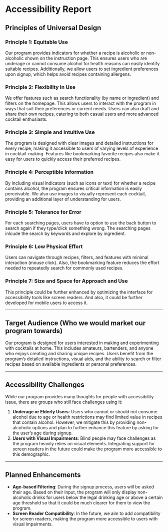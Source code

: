 # Accessibility Report

## Principles of Universal Design

### Principle 1: Equitable Use
Our program provides indicators for whether a recipe is alcoholic or non-alcoholic shown on the instruction page. 
This ensures users who are underage or cannot consume alcohol for health reasons can easily identify suitable recipes. 
Additionally, we allow users to set ingredient preferences upon signup, which helps avoid recipes containing allergens.

### Principle 2: Flexibility in Use
We offer features such as search functionality (by name or ingredient) and filters on the homepage. 
This allows users to interact with the program in ways that suit their preferences or current needs. 
Users can also draft and share their own recipes, catering to both casual users and more advanced cocktail enthusiasts.

### Principle 3: Simple and Intuitive Use
The program is designed with clear images and detailed instructions for every recipe, making it accessible to users of varying levels of experience in cocktail-making. 
Features like bookmarking favorite recipes also make it easy for users to quickly access their preferred recipes.

### Principle 4: Perceptible Information
By including visual indicators (such as icons or text) for whether a recipe contains alcohol, the program ensures critical information is easily perceivable. 
We also use images to visually represent each cocktail, providing an additional layer of understanding for users.

### Principle 5: Tolerance for Error
For each searching pages, users have to option to use the back button to search again if they type/click something wrong.
The searching pages inlcude the search by keywords and explore by ingredient. 

### Principle 6: Low Physical Effort
Users can navigate through recipes, filters, and features with minimal interaction (mouse click). 
Also, the bookmarking feature reduces the effort needed to repeatedly search for commonly used recipes.

### Principle 7: Size and Space for Approach and Use
This principle could be further enhanced by optimizing the interface for accessibility tools like screen readers.
And also, it could be further developed for mobile users to access it.

---

## Target Audience (Who we would market our program towards)
Our program is designed for users interested in making and experimenting with cocktails at home. 
This includes amateurs, bartenders, and anyone who enjoys creating and sharing unique recipes. 
Users benefit from the program’s detailed instructions, visual aids, and the ability to search or filter recipes based on available ingredients or personal preferences.

---

## Accessibility Challenges
While our program provides many thoughts for people with accessibility issue, there are groups who still face challenges using it:
1. **Underage or Elderly Users**: Users who cannot or should not consume alcohol due to age or health restrictions may find limited value in recipes that contain alcohol. However, we mitigate this by providing non-alcoholic options and plan to further enhance this feature by asking for the user’s age during signup.
2. **Users with Visual Impairments**: Blind people may face challenges as the program heavily relies on visual elements. Integrating support for screen readers in the future could make the program more accessible to this demographic.

---

## Planned Enhancements
- **Age-based Filtering**: During the signup process, users will be asked their age. Based on their input, the program will only display non-alcoholic drinks for users below the legal drinking age or above a certain age threshold so that it could be much clearer for them to view the program.
- **Screen Reader Compatibility**: In the future, we aim to add compatibility for screen readers, making the program more accessible to users with visual impairments.

